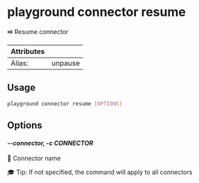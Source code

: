 # playground connector resume

⏯️  Resume connector

| Attributes       | &nbsp;
|------------------|-------------
| Alias:           | unpause

## Usage

```bash
playground connector resume [OPTIONS]
```

## Options

#### *--connector, -c CONNECTOR*

🔗 Connector name  
  
🎓 Tip: If not specified, the command will apply to all connectors


